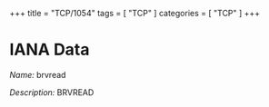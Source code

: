 +++
title = "TCP/1054"
tags = [ "TCP" ]
categories = [ "TCP" ]
+++

# IANA Data

_Name:_ brvread

_Description:_ BRVREAD

